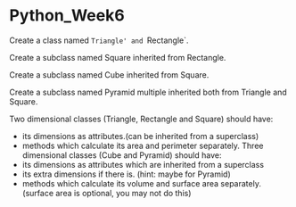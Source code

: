 # Python_Week6

Create a class named `Triangle' and `Rectangle`.

Create a subclass named Square inherited from Rectangle.

Create a subclass named Cube inherited from Square.

Create a subclass named Pyramid multiple inherited both from Triangle and Square.

Two dimensional classes (Triangle, Rectangle and Square) should have:

- its dimensions as attributes.(can be inherited from a superclass)
- methods which calculate its area and perimeter separately. Three dimensional classes (Cube and Pyramid) should have:
- its dimensions as attributes which are inherited from a superclass
- its extra dimensions if there is. (hint: maybe for Pyramid)
- methods which calculate its volume and surface area separately. (surface area is optional, you may not do this)
